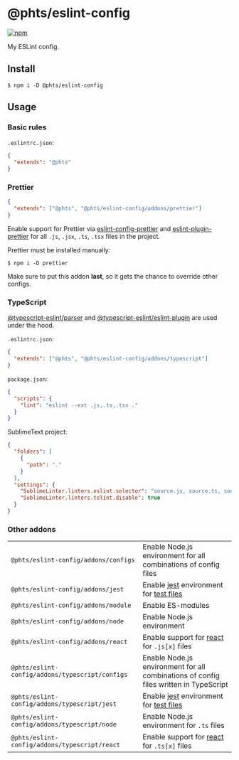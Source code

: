 # @phts/eslint-config

[![npm](https://img.shields.io/npm/v/@phts/eslint-config.svg)](https://www.npmjs.com/package/@phts/eslint-config)

My ESLint config.

## Install

```
$ npm i -D @phts/eslint-config
```

## Usage

### Basic rules

`.eslintrc.json`:

```json
{
  "extends": "@phts"
}
```

### Prettier

```json
{
  "extends": ["@phts", "@phts/eslint-config/addons/prettier"]
}
```

Enable support for Prettier via [eslint-config-prettier](https://www.npmjs.com/package/eslint-config-prettier) and [eslint-plugin-prettier](https://www.npmjs.com/package/eslint-plugin-prettier) for all `.js`, `.jsx`, `.ts`, `.tsx` files in the project.

Prettier must be installed manually:

```
$ npm i -D prettier
```

Make sure to put this addon **last**, so it gets the chance to override other configs.

### TypeScript

[@typescript-eslint/parser](https://github.com/typescript-eslint/typescript-eslint/tree/master/packages/parser)
and [@typescript-eslint/eslint-plugin](https://github.com/typescript-eslint/typescript-eslint/tree/master/packages/eslint-plugin) are used under the hood.

`.eslintrc.json`:

```json
{
  "extends": ["@phts", "@phts/eslint-config/addons/typescript"]
}
```

`package.json`:

```json
{
  "scripts": {
    "lint": "eslint --ext .js,.ts,.tsx ."
  }
}
```

SublimeText project:

```json
{
  "folders": [
    {
      "path": "."
    }
  ],
  "settings": {
    "SublimeLinter.linters.eslint.selector": "source.js, source.ts, source.tsx",
    "SublimeLinter.linters.tslint.disable": true
  }
}
```

### Other addons

<table>
  <tr>
    <td><code>@phts/eslint-config/addons/configs</code></td>
    <td>Enable Node.js environment for all combinations of config files</td>
  </tr>
  <tr>
    <td><code>@phts/eslint-config/addons/jest</code></td>
    <td>Enable <a href="https://jestjs.io/">jest</a> environment for <a href="https://jestjs.io/docs/en/configuration#testregex-string-array-string">test files</a></td>
  </tr>
  <tr>
    <td><code>@phts/eslint-config/addons/module</code></td>
    <td>Enable ES-modules</td>
  </tr>
  <tr>
    <td><code>@phts/eslint-config/addons/node</code></td>
    <td>Enable Node.js environment</td>
  </tr>
  <tr>
    <td><code>@phts/eslint-config/addons/react</code></td>
    <td>Enable support for <a href="https://reactjs.org/">react</a> for <code>.js[x]</code> files</td>
  </tr>
  <tr>
    <td><code>@phts/eslint-config/addons/typescript/configs</code></td>
    <td>Enable Node.js environment for all combinations of config files written in TypeScript</td>
  </tr>
  <tr>
    <td><code>@phts/eslint-config/addons/typescript/jest</code></td>
    <td>Enable <a href="https://jestjs.io/">jest</a> environment for <a href="https://jestjs.io/docs/en/configuration#testregex-string-array-string">test files</a></td>
  </tr>
  <tr>
    <td><code>@phts/eslint-config/addons/typescript/node</code></td>
    <td>Enable Node.js environment for <code>.ts</code> files</td>
  </tr>
  <tr>
    <td><code>@phts/eslint-config/addons/typescript/react</code></td>
    <td>Enable support for <a href="https://reactjs.org/">react</a> for <code>.ts[x]</code> files</td>
  </tr>
</table>
